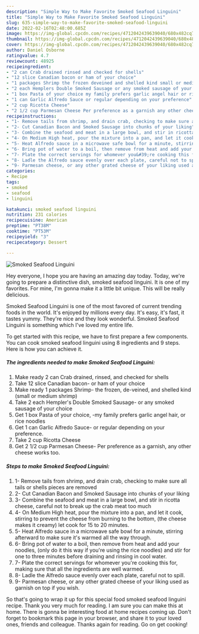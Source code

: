 ```yaml
---
description: "Simple Way to Make Favorite Smoked Seafood Linguini"
title: "Simple Way to Make Favorite Smoked Seafood Linguini"
slug: 635-simple-way-to-make-favorite-smoked-seafood-linguini
date: 2022-02-16T02:48:00.685Z
image: https://img-global.cpcdn.com/recipes/4712042439639040/680x482cq70/smoked-seafood-linguini-recipe-main-photo.jpg
thumbnail: https://img-global.cpcdn.com/recipes/4712042439639040/680x482cq70/smoked-seafood-linguini-recipe-main-photo.jpg
cover: https://img-global.cpcdn.com/recipes/4712042439639040/680x482cq70/smoked-seafood-linguini-recipe-main-photo.jpg
author: Daniel Osborne
ratingvalue: 4.7
reviewcount: 48925
recipeingredient:
- "2 can Crab drained rinsed and checked for shells"
- "12 slice Canadian bacon or ham of your choice"
- "1 packages Shrimp the frozen deveined and shelled kind small or medium shrimp"
- "2 each Hemplers Double Smoked Sausage or any smoked sausage of your choice"
- "1 box Pasta of your choice my family prefers garlic angel hair or rice noodles"
- "1 can Garlic Alfredo Sauce or regular depending on your preference"
- "2 cup Ricotta Cheese"
- "2 1/2 cup Parmesan Cheese Per preference as a garnish any other cheese works too"
recipeinstructions:
- "1- Remove tails from shrimp, and drain crab, checking to make sure all tails or shells pieces are removed"
- "2- Cut Canadian Bacon and Smoked Sausage into chunks of your liking"
- "3- Combine the seafood and meat in a large bowl, and stir in ricotta cheese, careful not to break up the crab meat too much"
- "4- On Medium High heat, pour the mixture into a pan, and let it cook, stirring to prevent the cheese from burning to the bottom, (the cheese makes it creamy) let cook for 15 to 20 minutes."
- "5- Heat Alfredo sauce in a microwave safe bowl for a minute, stirring afterward to make sure it&#39;s warmed all the way through."
- "6- Bring pot of water to a boil, then remove from heat and add your noodles, (only do it this way if you&#39;re using the rice noodles) and stir for one to three minutes before draining and rinsing in cool water."
- "7- Plate the correct servings for whomever you&#39;re cooking this for, making sure that all the ingredients are well warmed."
- "8- Ladle the Alfredo sauce evenly over each plate, careful not to spill."
- "9- Parmesan cheese, or any other grated cheese of your liking used as garnish on top if you wish."
categories:
- Recipe
tags:
- smoked
- seafood
- linguini

katakunci: smoked seafood linguini 
nutrition: 231 calories
recipecuisine: American
preptime: "PT38M"
cooktime: "PT53M"
recipeyield: "3"
recipecategory: Dessert

---
```



![Smoked Seafood Linguini](https://img-global.cpcdn.com/recipes/4712042439639040/680x482cq70/smoked-seafood-linguini-recipe-main-photo.jpg)

Hey everyone, I hope you are having an amazing day today. Today, we're going to prepare a distinctive dish, smoked seafood linguini. It is one of my favorites. For mine, I'm gonna make it a little bit unique. This will be really delicious.

Smoked Seafood Linguini is one of the most favored of current trending foods in the world. It's enjoyed by millions every day. It's easy, it's fast, it tastes yummy. They're nice and they look wonderful. Smoked Seafood Linguini is something which I've loved my entire life.




To get started with this recipe, we have to first prepare a few components. You can cook smoked seafood linguini using 8 ingredients and 9 steps. Here is how you can achieve it.

<!--inarticleads1-->

##### The ingredients needed to make Smoked Seafood Linguini:

1. Make ready 2 can Crab drained, rinsed, and checked for shells
1. Take 12 slice Canadian bacon- or ham of your choice
1. Make ready 1 packages Shrimp- the frozen, de-veined, and shelled kind (small or medium shrimp)
1. Take 2 each Hempler&#39;s Double Smoked Sausage- or any smoked sausage of your choice
1. Get 1 box Pasta of your choice, -my family prefers garlic angel hair, or rice noodles
1. Get 1 can Garlic Alfredo Sauce- or regular depending on your preference.
1. Take 2 cup Ricotta Cheese
1. Get 2 1/2 cup Parmesan Cheese- Per preference as a garnish, any other cheese works too.




<!--inarticleads2-->

##### Steps to make Smoked Seafood Linguini:

1. 1- Remove tails from shrimp, and drain crab, checking to make sure all tails or shells pieces are removed
1. 2- Cut Canadian Bacon and Smoked Sausage into chunks of your liking
1. 3- Combine the seafood and meat in a large bowl, and stir in ricotta cheese, careful not to break up the crab meat too much
1. 4- On Medium High heat, pour the mixture into a pan, and let it cook, stirring to prevent the cheese from burning to the bottom, (the cheese makes it creamy) let cook for 15 to 20 minutes.
1. 5- Heat Alfredo sauce in a microwave safe bowl for a minute, stirring afterward to make sure it&#39;s warmed all the way through.
1. 6- Bring pot of water to a boil, then remove from heat and add your noodles, (only do it this way if you&#39;re using the rice noodles) and stir for one to three minutes before draining and rinsing in cool water.
1. 7- Plate the correct servings for whomever you&#39;re cooking this for, making sure that all the ingredients are well warmed.
1. 8- Ladle the Alfredo sauce evenly over each plate, careful not to spill.
1. 9- Parmesan cheese, or any other grated cheese of your liking used as garnish on top if you wish.




So that's going to wrap it up for this special food smoked seafood linguini recipe. Thank you very much for reading. I am sure you can make this at home. There is gonna be interesting food at home recipes coming up. Don't forget to bookmark this page in your browser, and share it to your loved ones, friends and colleague. Thanks again for reading. Go on get cooking!
